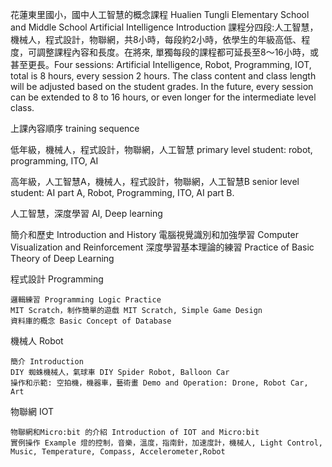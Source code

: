 ﻿花蓮東里國小，國中人工智慧的概念課程
Hualien Tungli Elementary School and Middle School Artificial Intelligence Introduction
課程分四段:人工智慧，機械人，程式設計，物聯網，共8小時，每段約2小時，依學生的年級高低、程度，可調整課程內容和長度。在將來, 單獨每段的課程都可延長至8～16小時，或甚至更長。Four sessions: Artificial Intelligence, Robot, Programming, IOT, total is 8 hours, every session 2 hours. The class content and class length will be adjusted based on the student grades. In the future, every session can be extended to 8 to 16 hours, or even longer for the intermediate level class.

上課內容順序 training sequence 

低年級，機械人，程式設計，物聯網，人工智慧 primary level student: robot, programming, ITO, AI

高年級，人工智慧A，機械人，程式設計，物聯網，人工智慧B senior level student: AI part A, Robot, Programming, ITO, AI part B.


人工智慧，深度學習 AI, Deep learning
   
   簡介和歷史 Introduction and History
   電腦視覺識別和加強學習 Computer Visualization and Reinforcement
   深度學習基本理論的練習 Practice of Basic Theory of Deep Learning

程式設計 Programming 
    
    邏輯練習 Programming Logic Practice
    MIT Scratch，制作簡單的遊戲 MIT Scratch, Simple Game Design
    資料庫的概念 Basic Concept of Database

機械人 Robot

    簡介 Introduction 
    DIY 蜘蛛機械人，氣球車 DIY Spider Robot, Balloon Car
    操作和示範: 空拍機，機器車，藝術畫 Demo and Operation: Drone, Robot Car, Art

物聯網 IOT 
	
    物聯網和Micro:bit 的介紹 Introduction of IOT and Micro:bit
    實例操作 Example 燈的控制，音樂，溫度，指南針，加速度計，機械人, Light Control, Music, Temperature, Compass, Accelerometer,Robot
